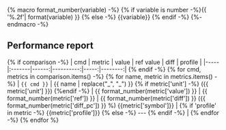 {% macro format_number(variable) -%}
{% if variable is number -%}{{ '%.2f'| format(variable) }} {% else -%} {{variable}} {% endif -%}
{%- endmacro -%}
## Performance report
{% if comparison -%}
| cmd | metric | value | ref value | diff | profile |
|-----|:-------|------:|----------:|-----:|--------:|
{% endif -%}
{% for cmd, metrics in comparison.items() -%}
{% for name, metric in metrics.items() -%}
| `{{ cmd }}` | {{ name | replace("_", "&#95;") }} {% if metric['unit'] -%} ({{ metric['unit'] }}) {%endif -%} | {{ format_number(metric['value']) }} | {{ format_number(metric['ref']) }} | {{ format_number(metric['diff']) }} ({{ format_number(metric['diff_pc']) }} %) {{metric['symbol']}} | {% if 'profile' in metric -%} {{metric['profile']}} {% else -%} --- {% endif -%} |
{% endfor -%}
{% endfor %}
